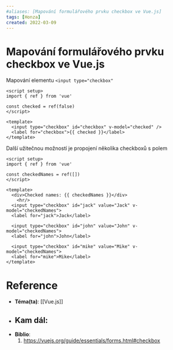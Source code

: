 ```yaml
---
#aliases: [Mapování formulářového prvku checkbox ve Vue.js]
tags: [Honza]
created: 2022-03-09
---
```


# Mapování formulářového prvku checkbox ve Vue.js
Mapování elementu `<input type="checkbox"`

```vue
<script setup>
import { ref } from 'vue'

const checked = ref(false)
</script>

<template>
  <input type="checkbox" id="checkbox" v-model="checked" />
  <label for="checkbox">{{ checked }}</label>
</template>
```

Další užitečnou možností je propojení několika checkboxů s polem

```vue
<script setup>
import { ref } from 'vue'

const checkedNames = ref([])
</script>

<template>
  <div>Checked names: {{ checkedNames }}</div>
	<hr/>
  <input type="checkbox" id="jack" value="Jack" v-model="checkedNames">
  <label for="jack">Jack</label>

  <input type="checkbox" id="john" value="John" v-model="checkedNames">
  <label for="john">John</label>

  <input type="checkbox" id="mike" value="Mike" v-model="checkedNames">
  <label for="mike">Mike</label>
</template>
```
# Reference
- **Téma(ta)**: [[Vue.js]]
- **Kam dál**: 
	- 
- **Biblio**:
	1. https://vuejs.org/guide/essentials/forms.html#checkbox